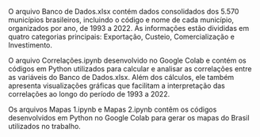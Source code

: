 O arquivo Banco de Dados.xlsx contém dados consolidados dos 5.570 municípios brasileiros, incluindo o código e nome de cada município, organizados por ano, de 1993 a 2022. As informações estão divididas em quatro categorias principais: Exportação, Custeio, Comercialização e Investimento.

O arquivo Correlações.ipynb desenvolvido no Google Colab e contém os códigos em Python utilizados para calcular e analisar as correlações entre as variáveis do Banco de Dados.xlsx. Além dos cálculos, ele também apresenta visualizações gráficas que facilitam a interpretação das correlações ao longo do período de 1993 a 2022.

Os arquivos Mapas 1.ipynb e Mapas 2.ipynb contêm os códigos desenvolvidos em Python no Google Colab para gerar os mapas do Brasil utilizados no trabalho.
